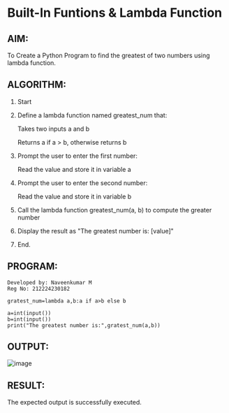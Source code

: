 # Built-In Funtions & Lambda Function

## AIM:
To Create a Python Program to find the greatest of two numbers using lambda function.

## ALGORITHM:
1. Start

2. Define a lambda function named greatest_num that:

   Takes two inputs a and b

   Returns a if a > b, otherwise returns b

3. Prompt the user to enter the first number:

   Read the value and store it in variable a

4. Prompt the user to enter the second number:

   Read the value and store it in variable b

5. Call the lambda function greatest_num(a, b) to compute the greater number

6. Display the result as "The greatest number is: [value]"

7. End.

## PROGRAM:
```
Developed by: Naveenkumar M
Reg No: 212224230182

gratest_num=lambda a,b:a if a>b else b

a=int(input())
b=int(input())
print("The greatest number is:",gratest_num(a,b))

```

## OUTPUT:

![image](https://github.com/user-attachments/assets/e666702b-fefe-4ec3-a07a-793edb2fed4f)

## RESULT:
The expected output is successfully executed.
